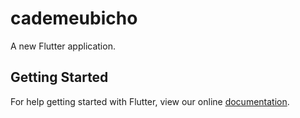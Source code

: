 # cademeubicho

A new Flutter application.

## Getting Started

For help getting started with Flutter, view our online
[documentation](https://flutter.io/).
